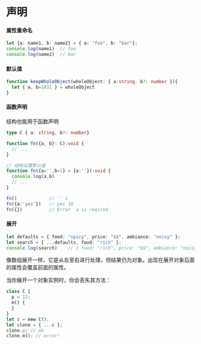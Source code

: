 # 声明

#### 属性重命名
``` ts 
let {a: name1, b: name2} = { a: "foo", b: "bar"};
console.log(name1)  // foo
console.log(name2)  // bar
``` 

#### 默认值
``` ts 
function keepWholeObject(wholeObject: { a:string, b?: number }){
  let { a, b=1031 } = wholeObject
}
```

#### 函数声明
结构也能用于函数声明

``` ts
type C { a: string, b?: number}

function fn({a, b}: C):void {
  // ...
}

// 结构设置默认值
function fn({a='',b=1} = {a:''}):void {
  console.log(a,b)
  // ...
}

fn()            // '' 1  
fn({a:'yes'})   // yes 10
fn({})          // Error  a is reqired 
```

#### 展开

``` ts 
let defaults = { food: "spicy", price: "$$", ambiance: "noisy" };
let search = { ...defaults, food: "rich" };
console.log(search)    // { food: "rich", price: "$$", ambiance: "noisy" }
```
像数组展开一样，它是从左至右进行处理，但结果仍为对象。出现在展开对象后面的属性会覆盖前面的属性。 

当你展开一个对象实例时，你会丢失其方法：
``` ts 
class C {
  p = 12;
  m() {
  }
}
let c = new C();
let clone = { ...c };
clone.p; // ok
clone.m(); // error!
```